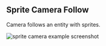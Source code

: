 ## Sprite Camera Follow

Camera follows an entity with sprites.

![sprite camera example screenshot](../assets/img/sprite-camera-follow.png)
